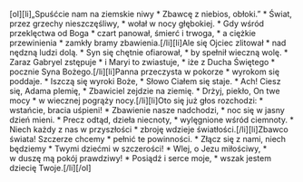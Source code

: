 [ol][li]„Spuśćcie nam na ziemskie niwy * Zbawcę z niebios, obłoki.” * Świat, przez grzechy nieszczęśliwy, * wołał w nocy głębokiej. * Gdy wśród przeklęctwa od Boga * czart panował, śmierć i trwoga, * a ciężkie przewinienia * zamkły bramy zbawienia.[/li][li]Ale się Ojciec zlitował * nad nędzną ludzi dolą. * Syn się chętnie ofiarował, * by spełnił wieczną wolę. * Zaraz Gabryel zstępuje * i Maryi to zwiastuje, * iże z Ducha Świętego * pocznie Syna Bożego.[/li][li]Panna przeczysta w pokorze * wyrokom się poddaje. * Iszczą się wyroki Boże, * Słowo Ciałem się staje. * Ach! Ciesz się, Adama plemię, * Zbawiciel zejdzie na ziemię. * Drżyj, piekło, On twe mocy * w wiecznej pogrąży nocy.[/li][li]Oto się już głos rozchodzi: * wstańcie, bracia uśpieni! * Zbawienie nasze nadchodzi, * noc się w jasny dzień mieni. * Precz odtąd, dzieła niecnoty, * wylęgnione wśród ciemnoty. * Niech każdy z nas w przyszłości * zbroję wdzieje światłości.[/li][li]Zbawco świata! Szczerze chcemy * pełnić te powinności. * Złącz się z nami, niech będziemy * Twymi dziećmi w szczerości! * Wlej, o Jezu miłościwy, * w duszę mą pokój prawdziwy! * Posiądź i serce moje, * wszak jestem dziecię Twoje.[/li][/ol]